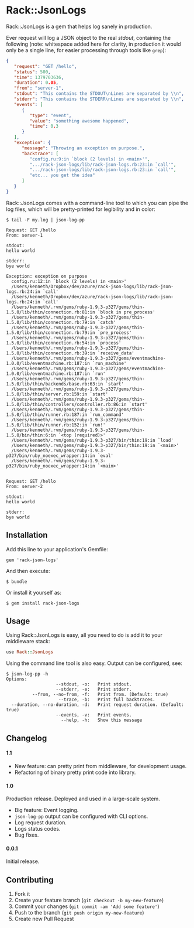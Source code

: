 # Rack::JsonLogs

Rack::JsonLogs is a gem that helps log sanely in production.

Ever request will log a JSON object to the real *stdout*, containing the
following (note: whitespace added here for clarity, in production it would only
be a single line, for easier processing through tools like `grep`):

```json
{
   "request": "GET /hello",
   "status": 500,
   "time": 1379703636,
   "duration": 0.05,
   "from": "server-1",
   "stdout": "This contains the STDOUT\nLines are separated by \\n",
   "stderr": "This contains the STDERR\nLines are separated by \\n",
   "events": [
      {
         "type": "event",
         "value": "something awesome happened",
         "time": 0.3
      }
   ],
   "exception": {
      "message": "Throwing an exception on purpose.",
      "backtrace": [
         "config.ru:9:in `block (2 levels) in <main>'",
         ".../rack-json-logs/lib/rack-json-logs.rb:23:in `call'",
         ".../rack-json-logs/lib/rack-json-logs.rb:23:in `call'",
         "etc... you get the idea"
      ]
   }
}
```

Rack::JsonLogs comes with a command-line tool to which you can pipe the log
files, which will be pretty-printed for legibility and in color:

```
$ tail -F my.log | json-log-pp
    
Request: GET /hello
From: server-1

stdout:
hello world

stderr:
bye world

Exception: exception on purpose
  config.ru:12:in `block (2 levels) in <main>'
  /Users/kenneth/Dropbox/dev/azure/rack-json-logs/lib/rack-json-logs.rb:24:in `call'
  /Users/kenneth/Dropbox/dev/azure/rack-json-logs/lib/rack-json-logs.rb:24:in `call'
  /Users/kenneth/.rvm/gems/ruby-1.9.3-p327/gems/thin-1.5.0/lib/thin/connection.rb:81:in `block in pre_process'
  /Users/kenneth/.rvm/gems/ruby-1.9.3-p327/gems/thin-1.5.0/lib/thin/connection.rb:79:in `catch'
  /Users/kenneth/.rvm/gems/ruby-1.9.3-p327/gems/thin-1.5.0/lib/thin/connection.rb:79:in `pre_process'
  /Users/kenneth/.rvm/gems/ruby-1.9.3-p327/gems/thin-1.5.0/lib/thin/connection.rb:54:in `process'
  /Users/kenneth/.rvm/gems/ruby-1.9.3-p327/gems/thin-1.5.0/lib/thin/connection.rb:39:in `receive_data'
  /Users/kenneth/.rvm/gems/ruby-1.9.3-p327/gems/eventmachine-1.0.0/lib/eventmachine.rb:187:in `run_machine'
  /Users/kenneth/.rvm/gems/ruby-1.9.3-p327/gems/eventmachine-1.0.0/lib/eventmachine.rb:187:in `run'
  /Users/kenneth/.rvm/gems/ruby-1.9.3-p327/gems/thin-1.5.0/lib/thin/backends/base.rb:63:in `start'
  /Users/kenneth/.rvm/gems/ruby-1.9.3-p327/gems/thin-1.5.0/lib/thin/server.rb:159:in `start'
  /Users/kenneth/.rvm/gems/ruby-1.9.3-p327/gems/thin-1.5.0/lib/thin/controllers/controller.rb:86:in `start'
  /Users/kenneth/.rvm/gems/ruby-1.9.3-p327/gems/thin-1.5.0/lib/thin/runner.rb:187:in `run_command'
  /Users/kenneth/.rvm/gems/ruby-1.9.3-p327/gems/thin-1.5.0/lib/thin/runner.rb:152:in `run!'
  /Users/kenneth/.rvm/gems/ruby-1.9.3-p327/gems/thin-1.5.0/bin/thin:6:in `<top (required)>'
  /Users/kenneth/.rvm/gems/ruby-1.9.3-p327/bin/thin:19:in `load'
  /Users/kenneth/.rvm/gems/ruby-1.9.3-p327/bin/thin:19:in `<main>'
  /Users/kenneth/.rvm/gems/ruby-1.9.3-p327/bin/ruby_noexec_wrapper:14:in `eval'
  /Users/kenneth/.rvm/gems/ruby-1.9.3-p327/bin/ruby_noexec_wrapper:14:in `<main>'


Request: GET /hello
From: server-2

stdout:
hello world

stderr:
bye world
```


## Installation

Add this line to your application's Gemfile:

    gem 'rack-json-logs'

And then execute:

    $ bundle

Or install it yourself as:

    $ gem install rack-json-logs

## Usage

Using Rack::JsonLogs is easy, all you need to do is add it to your middleware
stack:

```ruby
use Rack::JsonLogs
```

Using the command line tool is also easy. Output can be configured, see:

    $ json-log-pp -h    
    Options:
                       --stdout, -o:   Print stdout.
                       --stderr, -e:   Print stderr.
              --from, --no-from, -f:   Print from. (Default: true)
                        --trace, -b:   Print full backtraces.
      --duration, --no-duration, -d:   Print request duration. (Default: true)
                       --events, -v:   Print events.
                         --help, -h:   Show this message


## Changelog

#### 1.1

- New feature: can pretty print from middleware, for development usage.
- Refactoring of binary pretty print code into library.

#### 1.0

Production release. Deployed and used in a large-scale system.

- Big feature: Event logging.
- `json-log-pp` output can be configured with CLI options.
- Log request duration.
- Logs status codes.
- Bug fixes.

#### 0.0.1

Initial release.

## Contributing

1. Fork it
2. Create your feature branch (`git checkout -b my-new-feature`)
3. Commit your changes (`git commit -am 'Add some feature'`)
4. Push to the branch (`git push origin my-new-feature`)
5. Create new Pull Request
